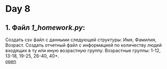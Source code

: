 # Day 8

## 1. Файл _1_homework.py_:
Создать csv файл с данными следующей структуры: Имя, Фамилия, Возраст. 
Создать отчетный файл с информацией по количеству людей входящих в ту или иную возрастную группу. 
Возрастные группы: 1-12, 13-18, 19-25, 26-40, 40+. \
[open](https://github.com/igotbitches/teachmeskills/tree/master/day8/1_homework.py)


